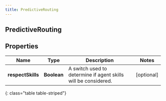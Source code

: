 ```yaml
---
title: PredictiveRouting
---
```

## PredictiveRouting


## Properties

| Name | Type | Description | Notes |
| ------------ | ------------- | ------------- | ------------- |
| **respectSkills** | <!----><!---->**Boolean**<!----> | A switch used to determine if agent skills will be considered. |  [optional] |
{: class="table table-striped"}



